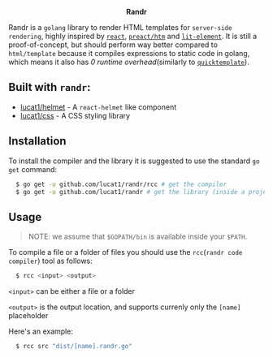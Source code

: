 <p align="center">
  <b>Randr</b>
</p>

Randr is a `golang` library to render HTML templates for `server-side rendering`, highly inspired by [`react`](https://github.com/facebook/react), [`preact/htm`](https://github.com/developit/htm) and [`lit-element`](https://github.com/polymer/lit-html). It is still a proof-of-concept, but should perform way better compared to `html/template` because it compiles expressions to static code in golang, which means it also has *0 runtime overhead*(similarly to [`quicktemplate`](https://github.com/valyala/quicktemplate)).

## Built with `randr`:
  - [lucat1/helmet](https://github.com/lucat1/helmet) - A `react-helmet` like component
  - [lucat1/css](https://github.com/lucat1/css) - A CSS styling library

## Installation

To install the compiler and the library it is suggested to use the standard `go get` command:

```sh
  $ go get -u github.com/lucat1/randr/rcc # get the compiler
  $ go get -u github.com/lucat1/randr # get the library (inside a project root)
```

## Usage

> NOTE: we assume that `$GOPATH/bin` is available inside your `$PATH`.

To compile a file or a folder of files you should use the `rcc`(`randr code compiler`) tool as follows:

```sh
  $ rcc <input> <output>
```

`<input>` can be either a file or a folder

`<output>` is the output location, and supports currenly only the `[name]` placeholder

Here's an example:

```sh
  $ rcc src "dist/[name].randr.go"
```
